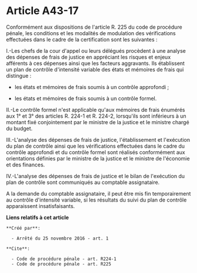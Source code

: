 # Article A43-17

Conformément aux dispositions de l'article R. 225 du code de procédure pénale, les conditions et les modalités de modulation
des vérifications effectuées dans le cadre de la certification sont les suivantes : 

I.-Les chefs de la cour d'appel ou leurs délégués procèdent à une analyse des dépenses de frais de justice en appréciant les
risques et enjeux afférents à ces dépenses ainsi que les facteurs aggravants. Ils établissent un plan de contrôle d'intensité
variable des états et mémoires de frais qui distingue :

- les états et mémoires de frais soumis à un contrôle approfondi ;

- les états et mémoires de frais soumis à un contrôle formel. 

II.-Le contrôle formel n'est applicable qu'aux mémoires de frais énumérés aux 1° et 3° des articles R. 224-1 et R. 224-2,
lorsqu'ils sont inférieurs à un montant fixé conjointement par le ministre de la justice et le ministre chargé du budget. 

III.-L'analyse des dépenses de frais de justice, l'établissement et l'exécution du plan de contrôle ainsi que les
vérifications effectuées dans le cadre du contrôle approfondi et du contrôle formel sont réalisés conformément aux
orientations définies par le ministre de la justice et le ministre de l'économie et des finances. 

IV.-L'analyse des dépenses de frais de justice et le bilan de l'exécution du plan de contrôle sont communiqués au comptable
assignataire. 

A la demande du comptable assignataire, il peut être mis fin temporairement au contrôle d'intensité variable, si les
résultats du suivi du plan de contrôle apparaissent insatisfaisants.

**Liens relatifs à cet article**

	**Créé par**:

	  - Arrêté du 25 novembre 2016 - art. 1

	**Cite**:

	  - Code de procédure pénale - art. R224-1
	  - Code de procédure pénale - art. R225
